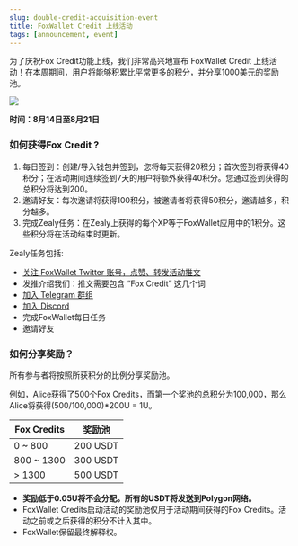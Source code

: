 ```yaml
---
slug: double-credit-acquisition-event
title: FoxWallet Credit 上线活动
tags: [announcement, event]
---
```


为了庆祝Fox Credit功能上线，我们非常高兴地宣布 FoxWallet Credit 上线活动！在本周期间，用户将能够积累比平常更多的积分，并分享1000美元的奖励池。 

![](/img/blog/foxcredit-launching-campaign.webp)

**时间：8月14日至8月21日**

### 如何获得Fox Credit ?

1. 每日签到：创建/导入钱包并签到，您将每天获得20积分；首次签到将获得40积分；在活动期间连续签到7天的用户将额外获得40积分。您通过签到获得的总积分将达到200。
2. 邀请好友：每次邀请将获得100积分，被邀请者将获得50积分，邀请越多，积分越多。
3. 完成Zealy任务：在Zealy上获得的每个XP等于FoxWallet应用中的1积分。这些积分将在活动结束时更新。

Zealy任务包括:
- [关注 FoxWallet Twitter 账号，点赞、转发活动推文](https://twitter.com/FoxWallet)
- 发推介绍我们：推文需要包含 “Fox Credit” 这几个词
- [加入 Telegram 群组](https://t.me/FoxWallet_EN)
- [加入 Discord](https://discord.gg/foxwallet)
- 完成FoxWallet每日任务
- 邀请好友

### 如何分享奖励？
所有参与者将按照所获积分的比例分享奖励池。

例如，Alice获得了500个Fox Credits，而第一个奖池的总积分为100,000，那么Alice将获得(500/100,000)*200U = 1U。

|  Fox Credits | 奖励池 |
|  ------- | ----------- |
| 0 ~ 800 | 200 USDT |
| 800 ~ 1300 | 300 USDT |
| > 1300 | 500 USDT |

- **奖励低于0.05U将不会分配。所有的USDT将发送到Polygon网络。**
- FoxWallet Credits启动活动的奖励池仅用于活动期间获得的Fox Credits。活动之前或之后获得的积分不计入其中。
- FoxWallet保留最终解释权。